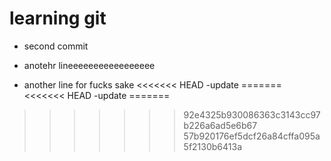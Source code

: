 # learning git

- second commit

- anotehr lineeeeeeeeeeeeeeeee
- another line for fucks sake
<<<<<<< HEAD
-update
=======
<<<<<<< HEAD
-update
=======
>>>>>>> 92e4325b930086363c3143cc97b226a6ad5e6b67
>>>>>>> 57b920176ef5dcf26a84cffa095a5f2130b6413a
